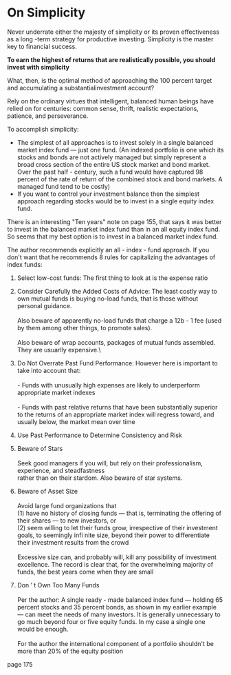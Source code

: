 # On Simplicity

Never underrate either the majesty of simplicity or its proven effectiveness as a long -term strategy for productive investing. Simplicity is the master key to financial success.

**To earn the highest of returns that are realistically possible, you should invest with simplicity**

What, then, is the optimal method of approaching the 100 percent target and accumulating a substantialinvestment account?&#x20;

Rely on the ordinary virtues that intelligent, balanced human beings have relied on for centuries: common sense, thrift, realistic expectations, patience, and perseverance.

To accomplish simplicity:

* The simplest of all approaches is to invest solely in a single balanced market index fund — just one fund. (An indexed portfolio is one which its stocks and bonds are not actively managed but simply represent a broad cross section of the entire US stock market and bond market. Over the past half - century, such a fund would have captured 98 percent of the rate of return of the combined stock and bond markets. A managed fund tend to be costly)
* If you want to control your investment balance then the simplest approach regarding stocks would be to invest in a single equity index fund.

There is an interesting "Ten years" note on page 155, that says it was better to invest in the balanced market index fund than in an all equity index fund. So seems that my best option is to invest in a balanced market index fund.

The author recommends explicitly an all - index - fund approach. If you don't want that he recommends 8 rules for capitalizing the advantages of index funds:

1. Select low-cost funds: The first thing to look at is the expense ratio
2. Consider Carefully the Added Costs of Advice: The least costly way to own mutual funds is buying no-load funds, that is those without personal guidance. \
   \
   Also beware of apparently no-load funds that charge a 12b - 1 fee (used by them among other things, to promote sales). \
   \
   Also beware of wrap accounts, packages of mutual funds assembled. They are usuarlly expensive.\

3. Do Not Overrate Past Fund Performance: However here is important to take into account that:\
   \
   \- Funds with unusually high expenses are likely to underperform appropriate market indexes\
   \
   \- Funds with past relative returns that have been substantially superior to the returns of an appropriate market index will regress toward, and usually below, the market mean over time
4. Use Past Performance to Determine Consistency and Risk
5. Beware of Stars\
   \
   Seek good managers if you will, but rely on their professionalism, experience, and steadfastness\
   rather than on their stardom. Also beware of star systems.
6. Beware of Asset Size\
   \
   Avoid large fund organizations that \
   (1) have no history of closing funds — that is, terminating the offering of their shares — to new investors, or \
   (2) seem willing to let their funds grow, irrespective of their investment goals, to seemingly infi nite size, beyond their power to differentiate their investment results from the crowd\
   \
   Excessive size can, and probably will, kill any possibility of investment excellence. The record is clear that, for the overwhelming majority of funds, the best years come when they are small
7. Don ’ t Own Too Many Funds\
   \
   Per the author: A single ready - made balanced index fund — holding 65 percent stocks and 35 percent bonds, as shown in my earlier example — can meet the needs of many investors. It is generally unnecessary to go much beyond four or five equity funds. In my case a single one would be enough.\
   \
   For the author the international component of a portfolio shouldn't be more than 20% of the equity position

page 175
